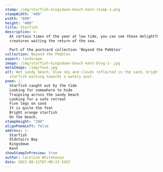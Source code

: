 ```yaml
---
stamp: /img/starfish-kingsdown-beach-kent-stamp-1.png
stampWidth: "400"
width: "600"
height: "400"
title: Starfish
description: >-
  At certain times of the year at low tide, you can see these delightful sea
  creatures waiting the return of the sea.

  Part of the postcard collection 'Beyond the Pebbles'
collection: Beyond the Pebbles
aspect: landscape
image: /img/starfish-kingsdown-beach-kent-blog-1-.jpg
metaImage: /img/face.jpg
alt: Wet sandy beach, blue sky and clouds reflected in the sand, bright orange
  starfish walking towards a watery pool.
poem: |-
  Starfish caught out by the tide
  Looking for somewhere to hide
  Traipsing across the sandy beach
  Looking for a safe retreat
  Five legs on sand 
  It is quite the feat
  Bright orange starfish
  On the beach.
stampHeight: "200"
alignPoemLeft: false
address: |-
  Starfish
  Oldstairs Bay
  Kingsdown 
  Kent
showStampInPreview: true
author: Caroline Whitehouse
date: 2022-08-21T07:00:23.545Z
---
```

